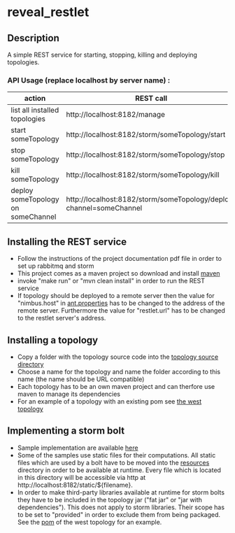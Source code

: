 # reveal_restlet

## Description
A simple REST service for starting, stopping, killing and deploying topologies.
### API Usage (replace localhost by server name) :
action  | REST call
------------- | -------------
list all installed topologies | http://localhost:8182/manage
start someTopology  | http://localhost:8182/storm/someTopology/start
stop someTopology  | http://localhost:8182/storm/someTopology/stop
kill someTopology  | http://localhost:8182/storm/someTopology/kill
deploy someTopology on someChannel | http://localhost:8182/storm/someTopology/deploy?channel=someChannel

## Installing the REST service
* Follow the instructions of the project documentation pdf file in order to set up rabbitmq and storm
* This project comes as a maven project so download and install [maven](http://maven.apache.org/download.cgi)
* invoke "make run" or "mvn clean install" in order to run the REST service
* If topology should be deployed to a remote server then the value for "nimbus.host" in [ant.properties](../master/ant.properties) has to be changed to the address of the remote server.
Furthermore the value for "restlet.url" has to be changed to the restlet server's address.


## Installing a topology
* Copy a folder with the topology source code into the [topology source directory](../master/topology_src)
* Choose a name for the topology and name the folder according to this name (the name should be URL compatible)
* Each topology has to be an own maven project and can therfore use maven to manage its dependencies
* For an example of a topology with an existing pom see [the west topology](https://github.com/nico1510/westTopology)

## Implementing a storm bolt
* Sample implementation are available [here](https://github.com/nico1510/westTopology/tree/master/src/main/java/uniko/west/westtopology/bolts)
* Some of the samples use static files for their computations. All static files which are used by a bolt have to be moved into the [resources](../master/resources) directory in order to be available at runtime. Every file which is located in this directory will be accessible via http at http://localhost:8182/static/${filename}. 
* In order to make third-party libraries available at runtime for storm bolts they have to be included in the 
topology jar ("fat jar" or "jar with dependencies"). This does not apply to storm libraries. Their scope has to
be set to "provided" in order to exclude them from being packaged. See the [pom](https://github.com/nico1510/westTopology/blob/master/pom.xml) of the west topology for an example.
